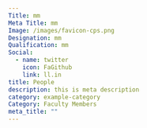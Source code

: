 ```yaml
---
Title: mm
Meta Title: mm
Image: /images/favicon-cps.png
Designation: mm
Qualification: mm
Social:
  - name: twitter
    icon: FaGithub
    link: ll.in
title: People
description: this is meta description
category: example-category
Category: Faculty Members
meta_title: ""
---
```


